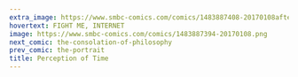 ```yaml
---
extra_image: https://www.smbc-comics.com/comics/1483887408-20170108after.png
hovertext: FIGHT ME, INTERNET
image: https://www.smbc-comics.com/comics/1483887394-20170108.png
next_comic: the-consolation-of-philosophy
prev_comic: the-portrait
title: Perception of Time
---
```


